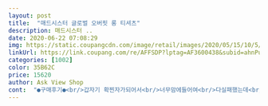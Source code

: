 ```yaml
---
layout: post 
title:  "매드시스터 글로벌 오버핏 롱 티셔츠" 
description: 매드시스터 ..
date: 2020-06-22 07:08:29 
img: https://static.coupangcdn.com/image/retail/images/2020/05/15/10/5/9faecb62-17fe-416b-9965-663e522aee78.jpg 
linkUrl: https://link.coupang.com/re/AFFSDP?lptag=AF3600438&subid=ahnPublicAsk&pageKey=1602011801&itemId=2736288008&vendorItemId=70726378366&traceid=V0-113-4135d9f3354be7a8 
categories: [1002] 
color: 35B62C 
price: 15620 
author: Ask View Shop 
cont:  "●구매후기●<br/>갑자기 확찐자가되어서<br/>너무맘에들어여<br/>다실패했는데<br/>담에 또 구매할게요<br/>뒷부분은 앞부분보다 길구요.<br/>.<br/><br/>뚱뚱한 저에게도 많이 넉넉해요<br/>빠른 배송감사합니다.<br/>.<br/><br/>앞부분도 허벅지 중간까지 오구요<br/>요런옷 많이구매해서 건조기돌리면 확줄어서<br/>이건사서건조기돌려도 그대로고<br/>잘산거 같아요<br/> -!!<br/>질도좋네여 로켓배송에 굿굿<br/>핑크핑크하며 엄청크고 길어요맘에듭니다:)<br/>" 
---
```

